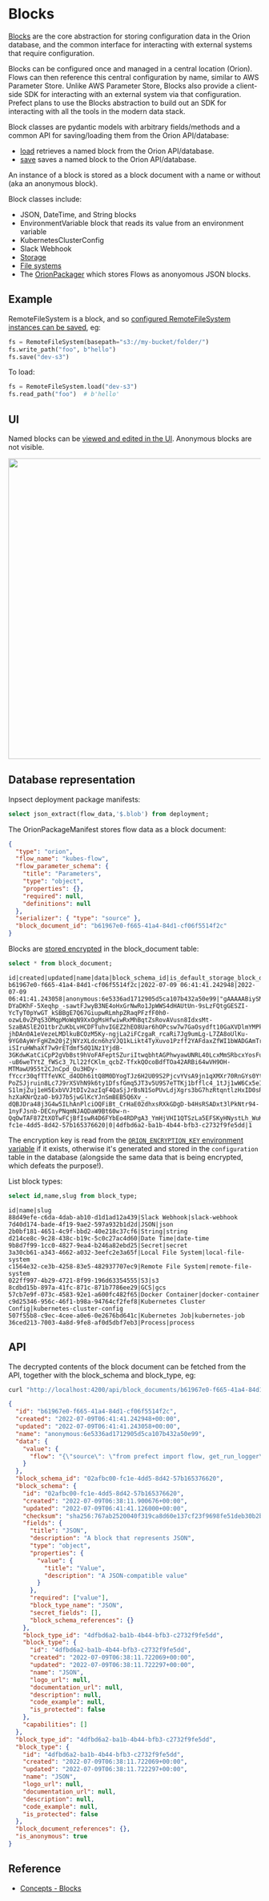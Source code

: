 # Blocks

[Blocks](https://orion-docs.prefect.io/concepts/blocks/) are the core abstraction for storing configuration data in the Orion database, and the common interface for interacting with external systems that require configuration.

Blocks can be configured once and managed in a central location (Orion). Flows can then reference this central configuration by name, similar to AWS Parameter Store. Unlike AWS Parameter Store, Blocks also provide a client-side SDK for interacting with an external system via that configuration. Prefect plans to use the Blocks abstraction to build out an SDK for interacting with all the tools in the modern data stack.

Block classes are pydantic models with arbitrary fields/methods and a common API for saving/loading them from the Orion API/database:

- [load](https://orion-docs.prefect.io/api-ref/prefect/blocks/core/#prefect.blocks.core.Block.load) retrieves a named block from the Orion API/database.
- [save](https://orion-docs.prefect.io/api-ref/prefect/blocks/core/#prefect.blocks.core.Block.save) saves a named block to the Orion API/database.

An instance of a block is stored as a block document with a name or without (aka an anonymous block).

Block classes include:

- JSON, DateTime, and String blocks
- EnvironmentVariable block that reads its value from an environment variable
- KubernetesClusterConfig
- Slack Webhook
- [Storage](https://orion-docs.prefect.io/concepts/storage/)
- [File systems](https://orion-docs.prefect.io/concepts/filesystems/)
- The [OrionPackager](https://orion-docs.prefect.io/api-ref/prefect/packaging/#prefect.packaging.orion.OrionPackager) which stores Flows as anonyomous JSON blocks.

## Example

RemoteFileSystem is a block, and so [configured RemoteFileSystem instances can be saved](https://orion-docs.prefect.io/concepts/filesystems/#saving-and-loading-file-systems), eg:

```python
fs = RemoteFileSystem(basepath="s3://my-bucket/folder/")
fs.write_path("foo", b"hello")
fs.save("dev-s3")
```

To load:

```python
fs = RemoteFileSystem.load("dev-s3")
fs.read_path("foo")  # b'hello'
```

## UI

Named blocks can be [viewed and edited in the UI](http://localhost:4200/blocks). Anonymous blocks are not visible.

<img src="https://aws1.discourse-cdn.com/business7/uploads/prefecthq/original/2X/e/eacd71cdec026a0b16b170f37bda4e0ba9cce9f3.png" width="600"/>

## Database representation

Inpsect deployment package manifests:

```sql
select json_extract(flow_data,'$.blob') from deployment;
```

The OrionPackageManifest stores flow data as a block document:

```json
{
  "type": "orion",
  "flow_name": "kubes-flow",
  "flow_parameter_schema": {
    "title": "Parameters",
    "type": "object",
    "properties": {},
    "required": null,
    "definitions": null
  },
  "serializer": { "type": "source" },
  "block_document_id": "b61967e0-f665-41a4-84d1-cf06f5514f2c"
}
```

Blocks are [stored encrypted](https://github.com/PrefectHQ/prefect/blob/1d4dfa5055c46d7769c571b6a66aaec8e6cdfc13/src/prefect/orion/models/block_documents.py#L79) in the block_document table:

```sql
select * from block_document;
```

```
id|created|updated|name|data|block_schema_id|is_default_storage_block_document|block_type_id|is_anonymous
b61967e0-f665-41a4-84d1-cf06f5514f2c|2022-07-09 06:41:41.242948|2022-07-09 06:41:41.243058|anonymous:6e5336ad1712905d5ca107b432a50e99|"gAAAAABiySMl_NR-DYaDKhF-5Xeqhp_-sawtFJwyB3NE4oHxGrNwRo1JpWWS4dHAUtUn-9sLzFQtgGESZI-YcTyT0pYwGT_kSBBgE7Q67GiupwRLmhpZRaqPFzfF0h0-ozwL0vZPqS3OMqpMoWqN9XxOgMsHfwiwRxMhBqtZsRovAVusn8IdxsMt-SzaBASlE2O1tbrZuKbLvHCDFTuhvIGEZ2hEO8Uar6hOPcsw7w7GaOsydft10GaXVDlmYMPk9LwgyijxxnsLhRRMyCV3z0oOoQ8rwmgR-jhDAn0A1eVezeLMDlkuBCOzM5Ky-ngjLa2iFCzgaR_rcaRi7Jg9umLg-L7ZA8oUlKu-9YG0AyWrFgHZm20jZjNYzXLdcn6hzVJQ1kLikt4TyXuvo1Pzff2YAFdaxZfWI1bWADGAmTrJYVbV1uhFpBBEPO0E-iSIruHWhaXf7w9rETdmf5dQ1Nz1YjdB-3GKdwKatCiCpP2gVbBst9hVoFAFeptSZuriItwqbhtAGPhwyawUNRL40LcxMmSRbcxYosFuYcuNIVtmNB_YC3wSTFa--uB6weTYtZ_fWSc3_7Ll22fCKlm_qcbZ-TfxkQOcoBdfTOa42ARBi64wVH9OH-MTMawU955t2CJnCpd_Ou3HDy-fYccr30qfTTfeVKC_d4ODh6itQ8M0DYogTJz6H2U09S2PjcvYVsA9jn1qXMXr70RnGYs0YtACR19Sst8n_ZzMGT8qnHlCpY4fYQkXWQLNANtlY-PoZSJjruin8Lc7J9rXSVhN9k6ty1DfsfGmq5JT3v5U9S7eTTKj1bfflc4_1tJj1wW6Cx5eIWdT_aKGQMjO8ucbzKeQIZ6EDxdGxVaD_7_IILG-S1lmjZuj1eH5ExbVVJtDIv2azIqF4QaSjJrBsN1SoPUvLdjXgrs3bG7hzRtqntlzHxID0sRw7vA7oHYts_Y5cuRCYA-hzXaKNrQzaO-b9J7b5jwGlKcYJnSmBEB5Q6Xv_-dQBJDra48j3G4w5ILhAnPlciOQFiBt_CrHaE02dhxsRXkGDgD-b4HsRSADxt3lPkNtr94-1nyFJsnb-DECnyPNqmNJAQDaW9Bt60w-n-QqOwTAF87ZtXOTwFCjBfIswR4D6FYbEo4RDPgA3_YmHjVHI1QTSzLa5EFSKyHNystLh_WuKHSvs5LQ9XDAbfal437QSFWaFF7uK3D1afkqGeZSV3ooM9zPx8yN5DpV3lLout8gUVFQAzn2fIOoDBbdclVvIo4lzSw="|02afbc00-fc1e-4dd5-8d42-57b165376620|0|4dfbd6a2-ba1b-4b44-bfb3-c2732f9fe5dd|1
```

The encryption key is read from the [`ORION_ENCRYPTION_KEY` environment variable](https://github.com/PrefectHQ/prefect/blob/1d4dfa5055c46d7769c571b6a66aaec8e6cdfc13/src/prefect/orion/utilities/encryption.py#L15) if it exists, otherwise it's generated and stored in the `configuration` table in the database (alongside the same data that is being encrypted, which defeats the purpose!).

List block types:

```sql
select id,name,slug from block_type;
```

```
id|name|slug
88d49efe-c6da-4dab-ab10-d1d1ad12a439|Slack Webhook|slack-webhook
7d40d174-bade-4f19-9ae2-597a932b1d2d|JSON|json
2b0bf181-4651-4c9f-bbd2-40e218c37cf6|String|string
d214ce8c-9c28-438c-b19c-5c0c27ac4d60|Date Time|date-time
9b8d7f99-1cc0-4827-9ea4-b246a82ebd25|Secret|secret
3a30cb61-a343-4662-a032-3eefc2e3a65f|Local File System|local-file-system
c1564e32-ce3b-4258-83e5-482937707ec9|Remote File System|remote-file-system
022ff997-4b29-4721-8f99-196d63354555|S3|s3
8cdbd15b-897a-41fc-871c-871b7786ee29|GCS|gcs
57cb7e9f-073c-4583-92e1-a600fc482f65|Docker Container|docker-container
c9d25346-956c-46f1-b98a-94764cf2fef8|Kubernetes Cluster Config|kubernetes-cluster-config
507f55b8-c9ec-4cee-a0e6-0e2676bd641c|Kubernetes Job|kubernetes-job
36ced213-7003-4a8d-9fe8-af0d5dbf7eb3|Process|process
```

## API

The decrypted contents of the block document can be fetched from the API, together with the block_schema and block_type, eg:

```bash
curl "http://localhost:4200/api/block_documents/b61967e0-f665-41a4-84d1-cf06f5514f2c?include_secrets=true"
```

```json
{
  "id": "b61967e0-f665-41a4-84d1-cf06f5514f2c",
  "created": "2022-07-09T06:41:41.242948+00:00",
  "updated": "2022-07-09T06:41:41.243058+00:00",
  "name": "anonymous:6e5336ad1712905d5ca107b432a50e99",
  "data": {
    "value": {
      "flow": "{\"source\": \"from prefect import flow, get_run_logger\\nfrom prefect.blocks.storage import FileStorageBlock\\nfrom prefect.deployments import Deployment\\nfrom prefect.flow_runners import KubernetesFlowRunner\\n\\n\\n@flow\\ndef kubes_flow() -> None:\\n    # shown in kubectl logs but not prefect ui\\n    print(\\\"Hello from Kubernetes!\\\")\\n    # show in prefect ui\\n    logger = get_run_logger()\\n    logger.info(\\\"Hello Prefect UI from Kubernetes!\\\")\\n\\n\\nDeployment(\\n    name=\\\"kubes-deployment\\\",\\n    flow=kubes_flow,\\n    flow_runner=KubernetesFlowRunner(\\n        image=\\\"orion-registry:5000/flow:latest\\\",\\n        stream_output=True,\\n        env={\\\"AWS_ACCESS_KEY_ID\\\": \\\"minioadmin\\\", \\\"AWS_SECRET_ACCESS_KEY\\\": \\\"minioadmin\\\"},\\n    )\\n)\\n\", \"file_name\": \"kubes_flow.py\", \"symbol_name\": \"kubes_flow\"}"
    }
  },
  "block_schema_id": "02afbc00-fc1e-4dd5-8d42-57b165376620",
  "block_schema": {
    "id": "02afbc00-fc1e-4dd5-8d42-57b165376620",
    "created": "2022-07-09T06:38:11.900676+00:00",
    "updated": "2022-07-09T06:41:41.126000+00:00",
    "checksum": "sha256:767ab2520040f319ca8d60e137cf23f9698fe51deb30b2b2f5848d0944a336d7",
    "fields": {
      "title": "JSON",
      "description": "A block that represents JSON",
      "type": "object",
      "properties": {
        "value": {
          "title": "Value",
          "description": "A JSON-compatible value"
        }
      },
      "required": ["value"],
      "block_type_name": "JSON",
      "secret_fields": [],
      "block_schema_references": {}
    },
    "block_type_id": "4dfbd6a2-ba1b-4b44-bfb3-c2732f9fe5dd",
    "block_type": {
      "id": "4dfbd6a2-ba1b-4b44-bfb3-c2732f9fe5dd",
      "created": "2022-07-09T06:38:11.722069+00:00",
      "updated": "2022-07-09T06:38:11.722297+00:00",
      "name": "JSON",
      "logo_url": null,
      "documentation_url": null,
      "description": null,
      "code_example": null,
      "is_protected": false
    },
    "capabilities": []
  },
  "block_type_id": "4dfbd6a2-ba1b-4b44-bfb3-c2732f9fe5dd",
  "block_type": {
    "id": "4dfbd6a2-ba1b-4b44-bfb3-c2732f9fe5dd",
    "created": "2022-07-09T06:38:11.722069+00:00",
    "updated": "2022-07-09T06:38:11.722297+00:00",
    "name": "JSON",
    "logo_url": null,
    "documentation_url": null,
    "description": null,
    "code_example": null,
    "is_protected": false
  },
  "block_document_references": {},
  "is_anonymous": true
}
```

## Reference

- [Concepts - Blocks](https://orion-docs.prefect.io/concepts/blocks/)
